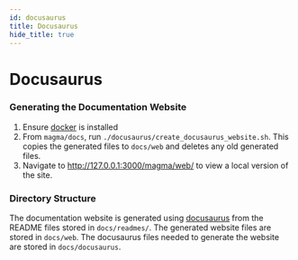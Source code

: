 ```yaml
---
id: docusaurus
title: Docusaurus
hide_title: true
---
```

# Docusaurus
### Generating the Documentation Website

1. Ensure [docker](https://docs.docker.com/install/) is installed
2. From `magma/docs`, run `./docusaurus/create_docusaurus_website.sh`. This copies the generated files to `docs/web` and deletes any old generated files.
3. Navigate to http://127.0.0.1:3000/magma/web/ to view a local version of the site.

### Directory Structure

The documentation website is generated using [docusaurus](https://docusaurus.io/) from
the README files stored in `docs/readmes/`. The generated website files are
stored in `docs/web`. The docusaurus files needed to generate the website are
stored in `docs/docusaurus`.
